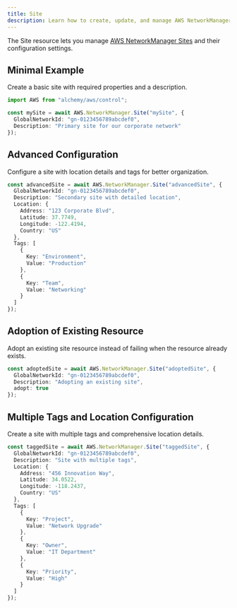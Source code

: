 ```yaml
---
title: Site
description: Learn how to create, update, and manage AWS NetworkManager Sites using Alchemy Cloud Control.
---
```



The Site resource lets you manage [AWS NetworkManager Sites](https://docs.aws.amazon.com/networkmanager/latest/userguide/) and their configuration settings.

## Minimal Example

Create a basic site with required properties and a description.

```ts
import AWS from "alchemy/aws/control";

const mySite = await AWS.NetworkManager.Site("mySite", {
  GlobalNetworkId: "gn-0123456789abcdef0",
  Description: "Primary site for our corporate network"
});
```

## Advanced Configuration

Configure a site with location details and tags for better organization.

```ts
const advancedSite = await AWS.NetworkManager.Site("advancedSite", {
  GlobalNetworkId: "gn-0123456789abcdef0",
  Description: "Secondary site with detailed location",
  Location: {
    Address: "123 Corporate Blvd",
    Latitude: 37.7749,
    Longitude: -122.4194,
    Country: "US"
  },
  Tags: [
    {
      Key: "Environment",
      Value: "Production"
    },
    {
      Key: "Team",
      Value: "Networking"
    }
  ]
});
```

## Adoption of Existing Resource

Adopt an existing site resource instead of failing when the resource already exists.

```ts
const adoptedSite = await AWS.NetworkManager.Site("adoptedSite", {
  GlobalNetworkId: "gn-0123456789abcdef0",
  Description: "Adopting an existing site",
  adopt: true
});
```

## Multiple Tags and Location Configuration

Create a site with multiple tags and comprehensive location details.

```ts
const taggedSite = await AWS.NetworkManager.Site("taggedSite", {
  GlobalNetworkId: "gn-0123456789abcdef0",
  Description: "Site with multiple tags",
  Location: {
    Address: "456 Innovation Way",
    Latitude: 34.0522,
    Longitude: -118.2437,
    Country: "US"
  },
  Tags: [
    {
      Key: "Project",
      Value: "Network Upgrade"
    },
    {
      Key: "Owner",
      Value: "IT Department"
    },
    {
      Key: "Priority",
      Value: "High"
    }
  ]
});
```
